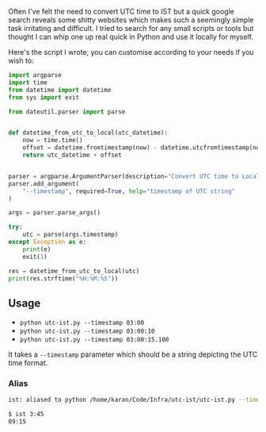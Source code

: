 Often I've felt the need to convert UTC time to IST but a quick google search reveals some shitty websites which makes such a seemingly simple task irritating and difficult. I tried to search for any small scripts or tools but thought I can whip one up real quick in Python and use it locally for myself. 

Here's the script I wrote, you can customise according to your needs if you wish to:

```python
import argparse
import time
from datetime import datetime
from sys import exit

from dateutil.parser import parse


def datetime_from_utc_to_local(utc_datetime):
    now = time.time()
    offset = datetime.fromtimestamp(now) - datetime.utcfromtimestamp(now)
    return utc_datetime + offset


parser = argparse.ArgumentParser(description="Convert UTC time to Local time.")
parser.add_argument(
    "--timestamp", required=True, help="timestamp of UTC string"
)

args = parser.parse_args()

try:
    utc = parse(args.timestamp)
except Exception as e:
    print(e)
    exit(1)

res = datetime_from_utc_to_local(utc)
print(res.strftime("%H:%M:%S"))
```

## Usage

- `python utc-ist.py --timestamp 03:00`
- `python utc-ist.py --timestamp 03:00:10`
- `python utc-ist.py --timestamp 03:00:15.100`

It takes a `--timestamp` parameter which should be a string depicting the UTC time format.

### Alias

```bash
ist: aliased to python /home/karan/Code/Infra/utc-ist/utc-ist.py --timestamp

$ ist 3:45
09:15
```
